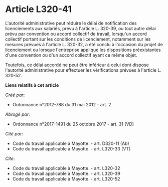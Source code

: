 # Article L320-41

L'autorité administrative peut réduire le délai de notification des licenciements aux salariés, prévu à l'article L. 320-39,
ou tout autre délai prévu par convention ou accord collectif de travail, lorsqu'un accord collectif portant sur les
conditions de licenciement, notamment sur les mesures prévues à l'article L. 320-32, a été conclu à l'occasion du projet de
licenciement ou lorsque l'entreprise applique les dispositions préexistantes d'une convention ou d'un accord collectif ayant
ce même objet. 

Toutefois, ce délai accordé ne peut être inférieur à celui dont dispose l'autorité administrative pour effectuer les
vérifications prévues à l'article L. 320-52.

**Liens relatifs à cet article**

_Créé par_:

  - Ordonnance n°2012-788 du 31 mai 2012 - art. 2

_Abrogé par_:

  - Ordonnance n°2017-1491 du 25 octobre 2017 - art. 31 (VD)

_Cité par_:

  - Code du travail applicable à Mayotte. - art. D320-11 (Ab)
  - Code du travail applicable à Mayotte. - art. L320-33 (VT)

_Cite_:

  - Code du travail applicable à Mayotte. - art. L320-32
  - Code du travail applicable à Mayotte. - art. L320-39
  - Code du travail applicable à Mayotte. - art. L320-52
